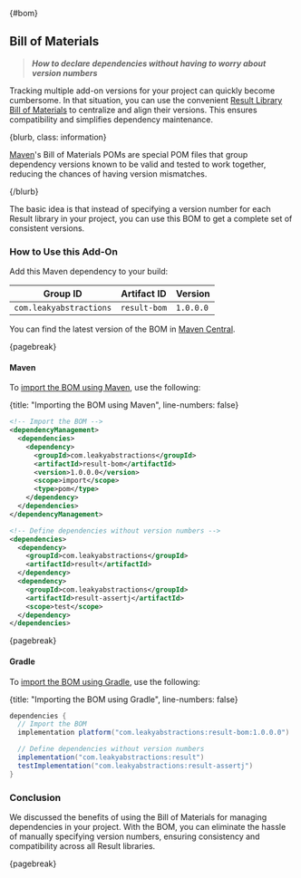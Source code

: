 
{#bom}
## Bill of Materials

> ***How to declare dependencies without having to worry about version numbers***

Tracking multiple add-on versions for your project can quickly become cumbersome. In that situation, you can use the convenient [Result Library Bill of Materials](https://github.com/LeakyAbstractions/result-bom) to centralize and align their versions. This ensures compatibility and simplifies dependency maintenance.

{blurb, class: information}

[Maven](https://maven.apache.org/)'s Bill of Materials POMs are special POM files that group dependency versions known to be valid and tested to work together, reducing the chances of having version mismatches.

{/blurb}

The basic idea is that instead of specifying a version number for each Result library in your project, you can use this BOM to get a complete set of consistent versions.


### How to Use this Add-On

Add this Maven dependency to your build:

| Group ID                | Artifact ID  | Version   |
|-------------------------|--------------|-----------|
| `com.leakyabstractions` | `result-bom` | `1.0.0.0` |

You can find the latest version of the BOM in [Maven Central](https://central.sonatype.com/artifact/com.leakyabstractions/result-bom/).

{pagebreak}


#### Maven

To [import the BOM using Maven](https://maven.apache.org/guides/introduction/introduction-to-dependency-mechanism.html#bill-of-materials-bom-poms), use the following:

{title: "Importing the BOM using Maven", line-numbers: false}
```xml
<!-- Import the BOM -->
<dependencyManagement>
  <dependencies>
    <dependency>
      <groupId>com.leakyabstractions</groupId>
      <artifactId>result-bom</artifactId>
      <version>1.0.0.0</version>
      <scope>import</scope>
      <type>pom</type>
    </dependency>
  </dependencies>
</dependencyManagement>

<!-- Define dependencies without version numbers -->
<dependencies>
  <dependency>
    <groupId>com.leakyabstractions</groupId>
    <artifactId>result</artifactId>
  </dependency>
  <dependency>
    <groupId>com.leakyabstractions</groupId>
    <artifactId>result-assertj</artifactId>
    <scope>test</scope>
  </dependency>
</dependencies>
```

{pagebreak}


#### Gradle

To [import the BOM using Gradle](https://docs.gradle.org/current/userguide/platforms.html#sub:bom_import), use the following:

{title: "Importing the BOM using Gradle", line-numbers: false}
```groovy
dependencies {
  // Import the BOM
  implementation platform("com.leakyabstractions:result-bom:1.0.0.0")

  // Define dependencies without version numbers
  implementation("com.leakyabstractions:result")
  testImplementation("com.leakyabstractions:result-assertj")
}
```


### Conclusion

We discussed the benefits of using the Bill of Materials for managing dependencies in your project. With the BOM, you can eliminate the hassle of manually specifying version numbers, ensuring consistency and compatibility across all Result libraries.

{pagebreak}
